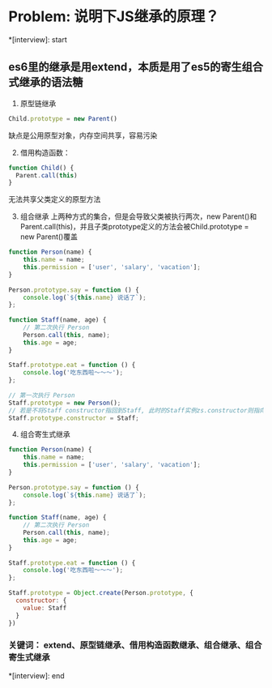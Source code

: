# Problem: 说明下JS继承的原理？

*[interview]: start

## es6里的继承是用extend，本质是用了es5的寄生组合式继承的语法糖
1. 原型链继承
```js
Child.prototype = new Parent()
```
缺点是公用原型对象，内存空间共享，容易污染

2. 借用构造函数：
```js
function Child() {
  Parent.call(this)
}
```
无法共享父类定义的原型方法

3. 组合继承
上两种方式的集合，但是会导致父类被执行两次，new Parent()和Parent.call(this)，并且子类prototype定义的方法会被Child.prototype = new Parent()覆盖
```js
function Person(name) {
    this.name = name;
    this.permission = ['user', 'salary', 'vacation'];
}
 
Person.prototype.say = function () {
    console.log(`${this.name} 说话了`);
};
 
function Staff(name, age) {
    // 第二次执行 Person
    Person.call(this, name);
    this.age = age;
}
 
Staff.prototype.eat = function () {
    console.log('吃东西啦～～～');
};
 
// 第一次执行 Person
Staff.prototype = new Person();
// 若是不将Staff constructor指回到Staff, 此时的Staff实例zs.constructor则指向Person
Staff.prototype.constructor = Staff;
```

4. 组合寄生式继承

```js
function Person(name) {
    this.name = name;
    this.permission = ['user', 'salary', 'vacation'];
}
 
Person.prototype.say = function () {
    console.log(`${this.name} 说话了`);
};
 
function Staff(name, age) {
    // 第二次执行 Person
    Person.call(this, name);
    this.age = age;
}
 
Staff.prototype.eat = function () {
    console.log('吃东西啦～～～');
};
 
Staff.prototype = Object.create(Person.prototype, {
  constructor: {
    value: Staff
  }
})
```

### 关键词： extend、原型链继承、借用构造函数继承、组合继承、组合寄生式继承

*[interview]: end
